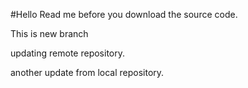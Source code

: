 #Hello
Read me before you download the source code.

This is new branch

updating remote repository.

another update from local repository.
